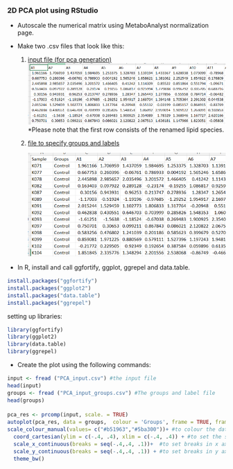 ### 2D PCA plot using RStudio
- Autoscale the numerical matrix using  MetaboAnalyst normalization page.
- Make two .csv files that look like this:
  1. [input file (for pca generation)](https://github.com/Parlyy-101/Lipidomics/blob/main/PCA/pca_input.csv)
     ![PCA/input_file.png](https://github.com/Parlyy-101/Lipidomics/blob/main/PCA/input_file.png)
     *Please note that the first row consists of the renamed lipid species.
  3. [file to specify groups and labels](https://github.com/Parlyy-101/Lipidomics/blob/main/PCA/pca_input_groups.csv)
     
     ![PCA/input_groups.png](https://github.com/Parlyy-101/Lipidomics/blob/main/PCA/input_groups.png)

- In R, install and call ggfortify, ggplot, ggrepel and data.table.
```r
install.packages("ggfortify")
install.packages("ggplot2")
install.packages("data.table")
install.packages("ggrepel")
```
 setting up libraries:
```r
library(ggfortify)
library(ggplot2)
library(data.table)
library(ggrepel)
```

- Create the plot using the following commands:
```r
input <- fread ("PCA_input.csv") #the input file
head(input)
groups <- fread ("PCA_input_groups.csv") #The groups and label file
head(groups)

pca_res <- prcomp(input, scale. = TRUE)
autoplot(pca_res, data = groups,  colour = 'Groups', frame = TRUE, frame.type = 'norm', size=3)+ #frame is used to create the ellipses
scale_colour_manual(values= c("#b51963","#5ba300"))+ #to colour the data points
  coord_cartesian(ylim = c(-.4, .4), xlim = c(-.4, .4)) + #to set the scales
  scale_x_continuous(breaks = seq(-.4,.4, .1))+  #to set breaks in x axis
  scale_y_continuous(breaks = seq(-.4,.4, .1)) + #to set breaks in y axis
  theme_bw()
```
